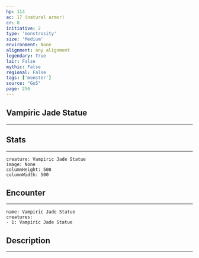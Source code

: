 ```yaml
---
hp: 114
ac: 17 (natural armor)
cr: 8
initiative: 2
type: 'monstrosity'    
size: 'Medium'
environment: None
alignment: any alignment
legendary: True
lair: False
mythic: False
regional: False
tags: ['monster']
source: "GoS"
page: 256
---
```


## Vampiric Jade Statue
---



## Stats
---

```statblock
creature: Vampiric Jade Statue
image: None
columnHeight: 500
columnWidth: 500
```

## Encounter
---

```encounter-table
name: Vampiric Jade Statue
creatures:
- 1: Vampiric Jade Statue
```

## Description
---




